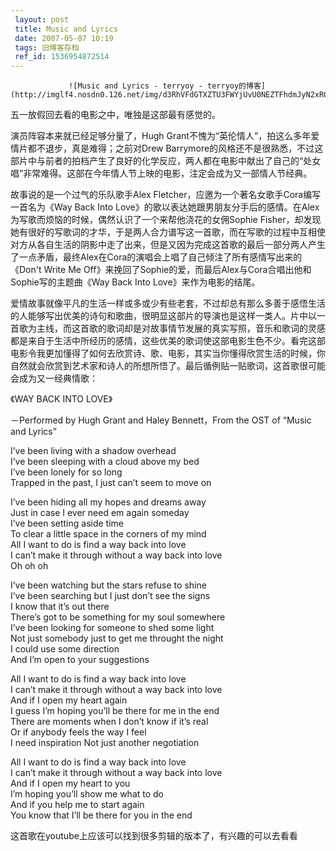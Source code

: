 ```yaml
---
 layout: post
 title: Music and Lyrics
 date: 2007-05-07 10:19
 tags: 旧博客存档
 ref_id: 1536954872514
---
```

                 ![Music and Lyrics - terryoy - terryoy的博客](http://imglf4.nosdn0.126.net/img/d3RhVFdGTXZTU3FWYjUvU0NEZTFhdmJyN2xRQUU3VDZ3alFkMkdoMlgwVEZ5U1daOVBMejFnPT0.jpg)

五一放假回去看的电影之中，唯独是这部最有感觉的。

演员阵容本来就已经足够分量了，Hugh Grant不愧为“英伦情人”，拍这么多年爱情片都不退步，真是难得；之前对Drew
Barrymore的风格还不是很熟悉，不过这部片中与前者的拍档产生了良好的化学反应，两人都在电影中献出了自己的“处女唱”非常难得。这部在今年情人节上映的电影，注定会成为又一部情人节经典。



故事说的是一个过气的乐队歌手Alex Fletcher，应邀为一个著名女歌手Cora编写一首名为《Way Back Into
Love》的歌以表达她跟男朋友分手后的感情。在Alex为写歌而烦恼的时候，偶然认识了一个来帮他浇花的女佣Sophie
Fisher，却发现她有很好的写歌词的才华，于是两人合力谱写这一首歌，而在写歌的过程中互相使对方从各自生活的阴影中走了出来，但是又因为完成这首歌的最后一部分两人产生了一点矛盾，最终Alex在Cora的演唱会上唱了自己倾注了所有感情写出来的《Don't
Write Me Off》来挽回了Sophie的爱，而最后Alex与Cora合唱出他和Sophie写的主题曲《Way Back Into
Love》来作为电影的结尾。



爱情故事就像平凡的生活一样或多或少有些老套，不过却总有那么多善于感悟生活的人能够写出优美的诗句和歌曲，很明显这部片的导演也是这样一类人。片中以一首歌为主线，而这首歌的歌词却是对故事情节发展的真实写照，音乐和歌词的灵感都是来自于生活中所经历的感情，这些优美的歌词使这部电影生色不少。看完这部电影令我更加懂得了如何去欣赏诗、歌、电影，其实当你懂得欣赏生活的时候，你自然就会欣赏到艺术家和诗人的所想所悟了。最后循例贴一贴歌词，这首歌很可能会成为又一经典情歌：



《WAY BACK INTO LOVE》

－Performed by Hugh Grant and Haley Bennett，From the OST of “Music and Lyrics”

I’ve been living with a shadow overhead  
I’ve been sleeping with a cloud above my bed  
I’ve been lonely for so long  
Trapped in the past, I just can’t seem to move on

I’ve been hiding all my hopes and dreams away  
Just in case I ever need em again someday  
I’ve been setting aside time  
To clear a little space in the corners of my mind  
All I want to do is find a way back into love  
I can’t make it through without a way back into love  
Oh oh oh

I’ve been watching but the stars refuse to shine  
I’ve been searching but I just don’t see the signs  
I know that it’s out there  
There’s got to be something for my soul somewhere  
I’ve been looking for someone to shed some light  
Not just somebody just to get me throught the night  
I could use some direction  
And I’m open to your suggestions

All I want to do is find a way back into love  
I can’t make it through without a way back into love  
And if I open my heart again  
I guess I’m hoping you’ll be there for me in the end  
There are moments when I don’t know if it’s real  
Or if anybody feels the way I feel  
I need inspiration Not just another negotiation

All I want to do is find a way back into love  
I can’t make it through without a way back into love  
And if I open my heart to you  
I’m hoping you’ll show me what to do  
And if you help me to start again  
You know that I’ll be there for you in the end  

这首歌在youtube上应该可以找到很多剪辑的版本了，有兴趣的可以去看看

